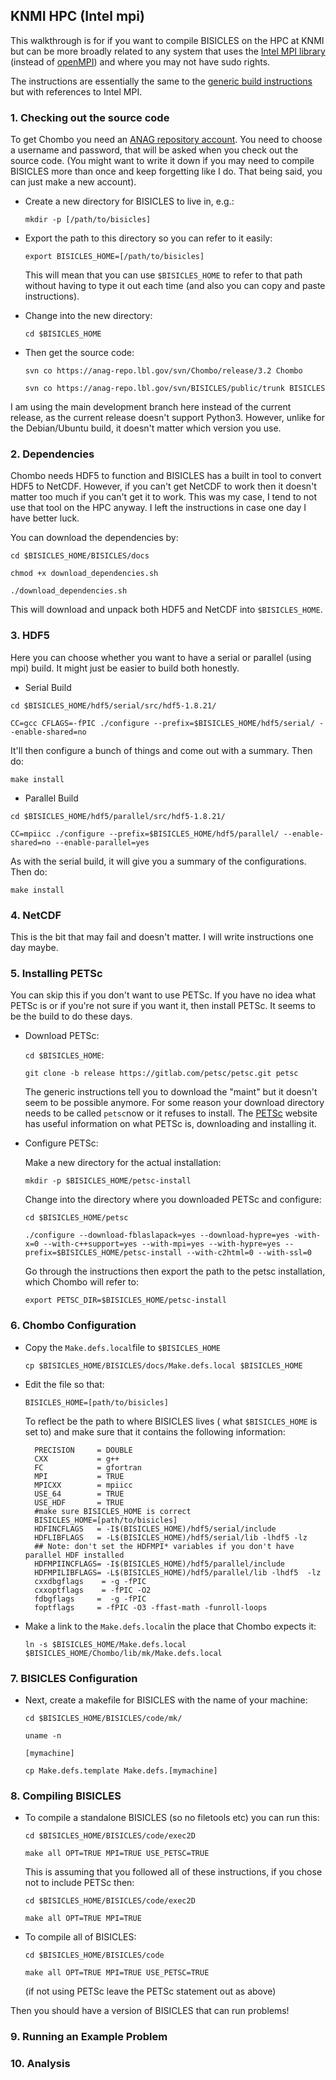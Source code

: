 
## KNMI HPC (Intel mpi)

This walkthrough is for if you want to compile BISICLES on the HPC at KNMI but can be more broadly related to any system that uses the [Intel MPI library](https://software.intel.com/content/www/us/en/develop/documentation/mpi-developer-guide-linux/top.html) (instead of [openMPI](https://www.open-mpi.org/)) and where you may not have sudo rights. 

The instructions are essentially the same to the [generic build instructions](http://davis.lbl.gov/Manuals/BISICLES-DOCS/readme.html) but with references to Intel MPI. 

 
### 1. Checking out the source code

To get Chombo you need an [ANAG repository account](https://anag-repo.lbl.gov/).
You need to choose a username and password, that will be asked when you check out the source code. (You might want to write it down if you may need to compile BISICLES more than once and keep forgetting like I do. That being said, you can just make a new account). 

* Create a new directory for BISICLES to live in, e.g.:
  
  `mkdir -p [/path/to/bisicles]`

* Export the path to this directory so you can refer to it easily:
  
  `export BISICLES_HOME=[/path/to/bisicles]`

  This will mean that you can use `$BISICLES_HOME` to refer to that path without having to type it out each time (and also you can copy and paste instructions).
  
* Change into the new directory:
  
  `cd $BISICLES_HOME`
  
* Then get the source code:

  `svn co https://anag-repo.lbl.gov/svn/Chombo/release/3.2 Chombo`

  `svn co https://anag-repo.lbl.gov/svn/BISICLES/public/trunk BISICLES`
  
I am using the main development branch here instead of the current release, as the current release doesn't support Python3. However, unlike for the Debian/Ubuntu build, it doesn't matter which version you use. 

### 2. Dependencies

Chombo needs HDF5 to function and BISICLES has a built in tool to convert HDF5 to NetCDF. However, if you can't get NetCDF to work then it doesn't matter too much if you can't get it to work. This was my case, I tend to not use that tool on the HPC anyway. I left the instructions in case one day I have better luck.  

You can download the dependencies by:

`cd $BISICLES_HOME/BISICLES/docs`

`chmod +x download_dependencies.sh`

`./download_dependencies.sh`

This will download and unpack both HDF5 and NetCDF into `$BISICLES_HOME`.

### 3. HDF5

Here you can choose whether you want to have a serial or parallel (using mpi) build. It might just be easier to build both honestly. 

* Serial Build

`cd $BISICLES_HOME/hdf5/serial/src/hdf5-1.8.21/`

`CC=gcc CFLAGS=-fPIC ./configure --prefix=$BISICLES_HOME/hdf5/serial/ --enable-shared=no`

It'll then configure a bunch of things and come out with a summary. Then do:

`make install`

* Parallel Build

`cd $BISICLES_HOME/hdf5/parallel/src/hdf5-1.8.21/`

`CC=mpiicc ./configure --prefix=$BISICLES_HOME/hdf5/parallel/ --enable-shared=no --enable-parallel=yes`

As with the serial build, it will give you a summary of the configurations. Then do:

`make install`

### 4. NetCDF

This is the bit that may fail and doesn't matter. I will write instructions one day maybe. 

### 5. Installing PETSc

You can skip this if you don't want to use PETSc. If you have no idea what PETSc is or if you're not sure if you want it, then install PETSc. It seems to be the build to do these days. 

* Download PETSc:
  
  `cd $BISICLES_HOME`:
  
  `git clone -b release https://gitlab.com/petsc/petsc.git petsc`

  The generic instructions tell you to download the "maint" but it doesn't seem to be possible anymore. For some reason your download directory needs to be called `petsc`now or it refuses to install. The [PETSc](https://www.mcs.anl.gov/petsc/index.html) website has useful information on what PETSc is, downloading and installing it. 

* Configure PETSc:

  Make a new directory for the actual installation:
  
  `mkdir -p $BISICLES_HOME/petsc-install`
  
  Change into the directory where you downloaded PETSc and configure:
  
  `cd $BISICLES_HOME/petsc`
  
  `./configure --download-fblaslapack=yes --download-hypre=yes -with-x=0 --with-c++support=yes --with-mpi=yes --with-hypre=yes --prefix=$BISICLES_HOME/petsc-install --with-c2html=0 --with-ssl=0`
  
  Go through the instructions then export the path to the petsc installation, which Chombo will refer to:

  `export PETSC_DIR=$BISICLES_HOME/petsc-install`
  
### 6. Chombo Configuration
  
* Copy the `Make.defs.local`file to `$BISICLES_HOME`

  `cp $BISICLES_HOME/BISICLES/docs/Make.defs.local $BISICLES_HOME`

* Edit the file so that:

  `BISICLES_HOME=[path/to/bisicles]`

  To reflect be the path to where BISICLES lives ( what `$BISICLES_HOME` is set to) and make sure that it contains the following information:

        PRECISION     = DOUBLE
        CXX           = g++
        FC            = gfortran
        MPI           = TRUE
        MPICXX        = mpiicc
        USE_64        = TRUE
        USE_HDF       = TRUE
        #make sure BISICLES_HOME is correct
        BISICLES_HOME=[path/to/bisicles]
        HDFINCFLAGS   = -I$(BISICLES_HOME)/hdf5/serial/include
        HDFLIBFLAGS   = -L$(BISICLES_HOME)/hdf5/serial/lib -lhdf5 -lz
        ## Note: don't set the HDFMPI* variables if you don't have parallel HDF installed
        HDFMPIINCFLAGS= -I$(BISICLES_HOME)/hdf5/parallel/include
        HDFMPILIBFLAGS= -L$(BISICLES_HOME)/hdf5/parallel/lib -lhdf5  -lz
        cxxdbgflags    = -g -fPIC
        cxxoptflags    = -fPIC -O2
        fdbgflags     =  -g -fPIC
        foptflags     = -fPIC -O3 -ffast-math -funroll-loops

* Make a link to the `Make.defs.local`in the place that Chombo expects it:

  `ln -s $BISICLES_HOME/Make.defs.local $BISICLES_HOME/Chombo/lib/mk/Make.defs.local`
  
### 7. BISICLES Configuration
  
* Next, create a makefile for BISICLES with the name of your machine:

  `cd $BISICLES_HOME/BISICLES/code/mk/`
  
  `uname -n`
  
  `[mymachine]`
  
  `cp Make.defs.template Make.defs.[mymachine]`


### 8. Compiling BISICLES

* To compile a standalone BISICLES (so no filetools etc) you can run this:

  `cd $BISICLES_HOME/BISICLES/code/exec2D`
  
  `make all OPT=TRUE MPI=TRUE USE_PETSC=TRUE`

  This is assuming that you followed all of these instructions, if you chose not to include PETSc then:

  `cd $BISICLES_HOME/BISICLES/code/exec2D`
  
  `make all OPT=TRUE MPI=TRUE`

* To compile all of BISICLES:

  `cd $BISICLES_HOME/BISICLES/code`
  
  `make all OPT=TRUE MPI=TRUE USE_PETSC=TRUE`

  (if not using PETSc leave the PETSc statement out as above)

Then you should have a version of BISICLES that can run problems!

### 9. Running an Example Problem

### 10. Analysis
